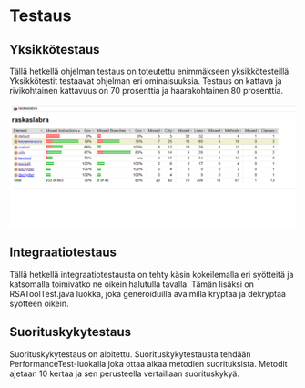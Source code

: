 # Testaus

## Yksikkötestaus
 
Tällä hetkellä ohjelman testaus on toteutettu enimmäkseen yksikkötesteillä. Yksikkötestit testaavat ohjelman eri ominaisuuksia. Testaus
on kattava ja rivikohtainen kattavuus on 70 prosenttia ja haarakohtainen 80 prosenttia.

![alt text](https://github.com/Varjokorento/RaSkAslabra/blob/master/Dokumentaatio/Testausdokumentti/testausraportti.PNG "Raportti")

## Integraatiotestaus

Tällä hetkellä integraatiotestausta on tehty käsin kokeilemalla eri syötteitä ja katsomalla toimivatko ne oikein halutulla tavalla. Tämän lisäksi
on RSAToolTest.java luokka, joka generoiduilla avaimilla kryptaa ja dekryptaa syötteen oikein. 

## Suorituskykytestaus

Suorituskykytestaus on aloitettu. Suorituskykytestausta tehdään PerformanceTest-luokalla joka ottaa aikaa metodien suorituksista. Metodit ajetaan 10 kertaa
ja sen perusteella vertaillaan suorituskykyä. 
